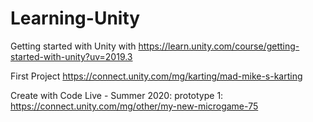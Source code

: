 # Learning-Unity

Getting started with Unity with  https://learn.unity.com/course/getting-started-with-unity?uv=2019.3

First Project https://connect.unity.com/mg/karting/mad-mike-s-karting

Create with Code Live - Summer 2020: prototype 1: https://connect.unity.com/mg/other/my-new-microgame-75
